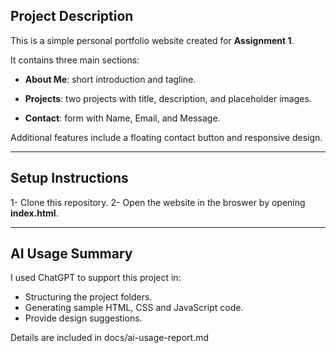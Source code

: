 ## Project Description

This is a simple personal portfolio website created for **Assignment 1**.  

It contains three main sections:  

- **About Me**: short introduction and tagline.  

- **Projects**: two projects with title, description, and placeholder images.  

- **Contact**: form with Name, Email, and Message.  

Additional features include a floating contact button and responsive design.  



---



## Setup Instructions

1- Clone this repository.
2- Open the website in the broswer by opening **index.html**.


---

## AI Usage Summary

I used ChatGPT to support this project in:

- Structuring the project folders.
- Generating sample HTML, CSS and JavaScript code.
- Provide design suggestions.

Details are included in docs/ai-usage-report.md
